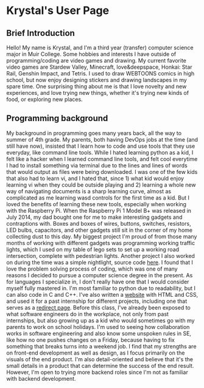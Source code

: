 # Krystal's User Page
## Brief Introduction
Hello! My name is Krystal, and I'm a third year (transfer) computer science major in Muir College. Some hobbies and interests I have outside of programming/coding are video games and drawing. My current favorite video games are Stardew Valley, Minecraft, love&deepspace, Honkai: Star Rail, Genshin Impact, and Tetris. I used to draw WEBTOONS comics in high school, but now enjoy designing stickers and drawing landscapes in my spare time. One surprising thing about me is that I love novelty and new experiences, and love trying new things, whether it's trying new kinds of food, or exploring new places.
## Programming background
My background in programming goes many years back, all the way to summer of 4th grade. My parents, both having DevOps jobs at the time (and still have now), insisted that I learn how to code and use tools that they use everyday, like command line tools. While I hated learning python as a kid, I felt like a hacker when I learned command line tools, and felt cool everytime I had to install something via terminal due to the lines and lines of words that would output as files were being downloaded. I was one of the few kids that also had to learn vi, and I hated that, since 1) what kid would enjoy learning vi when they could be outside playing and 2) learning a whole new way of navigating documents is a sharp learning curve, almost as complicated as me learning wasd controls for the first time as a kid. But I loved the benefits of learning these new tools, especially when working with the Raspberry Pi. When the Raspberry Pi 1 Model B+ was released in July 2014, my dad bought one for me to make interesting gadgets and contraptions with. Boxes and boxes of wires, buttons, switches, resistors, LED bulbs, capacitors, and other gadgets still sit in the corner of my home collecting dust to this day. My biggest project I'm proud of from those many months of working with different gadgets was programming working traffic lights, which I used on my table of lego sets to set up a working road intersection, complete with pedestrian lights. Another project I also worked on during the time was a simple nightlight, source code [here](https://github.com/bellachip49/raspberry_pi_bellachip49/blob/master/photocell.py). I found that I love the problem solving process of coding, which was one of many reasons I decided to pursue a computer science degree in the present.
As for languages I specialize in, I don't really have one that I would consider myself fully mastered in. I'm most familiar to python due to readability, but I can also code in C and C++. I've also written a [website](https://bellachip49.github.io/rock-garden-acnh/) with HTML and CSS, and used it for a past internship for different projects, including one that serves as a [redirect page](https://bearriver.com/). 
Before this class, I've already been exposed to what software engineers do in the workplace, not only from past internships, but also growing up as a kid who would sometimes go with my parents to work on school holidays. I'm used to seeing how collaboration works in software engineering and also know some unspoken rules in SE, like how no one pushes changes on a Friday, because having to fix something that breaks turns into a weekend job.
I find that my strengths are on front-end development as well as design, as I focus primarily on the visuals of the end product. I'm also detail-oriented and believe that it's the small details in a product that can determine the success of the end result. However, I'm open to trying more backend roles since I'm not as familiar with backend development.
